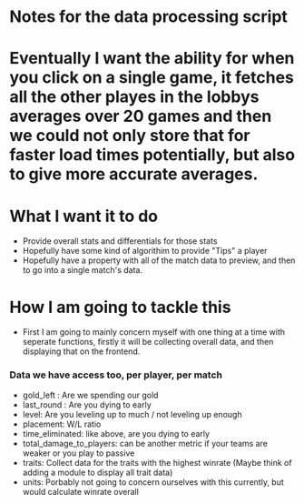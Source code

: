 # Notes for the data processing script

# Eventually I want the ability for when you click on a single game, it fetches all the other playes in the lobbys averages over 20 games and then we could not only store that for faster load times potentially, but also to give more accurate averages.

# What I want it to do
- Provide overall stats and differentials for those stats
- Hopefully have some kind of algorithim to provide "Tips" a player
- Hopefully have a property with all of the match data to preview, and then to go into a single match's data.

# How I am going to tackle this
- First I am going to mainly concern myself with one thing at a time with seperate functions, firstly it will be collecting overall data, and then displaying that on the frontend.

### Data we have access too, per player, per match
- gold_left : Are we spending our gold 
- last_round : Are you dying to early
- level: Are you leveling up to much / not leveling up enough
- placement: W/L ratio
- time_eliminated: like above, are you dying to early
- total_damage_to_players: can be another metric if your teams are weaker or you play to passive
- traits: Collect data for the traits with the highest winrate (Maybe think of adding a module to display all trait data)
- units: Porbably not going to concern ourselves with this currently, but would calculate winrate overall
